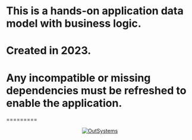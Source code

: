 # This is a hands-on application data model with business logic.

# Created in 2023.

# Any incompatible or missing dependencies must be refreshed to enable the application.

=========

<p align="center"><a href="https://www.outsystems.com/" target="_blank"><img src="https://www.google.com/url?sa=i&url=https%3A%2F%2Fgithub.com%2FOutSystems&psig=AOvVaw1Xbi_5-o2rhI3TYVMMlVpz&ust=1709748856331000&source=images&cd=vfe&opi=89978449&ved=0CBMQjRxqFwoTCPjHzfvc3YQDFQAAAAAdAAAAABAE" alt="OutSystems"></a></p>

